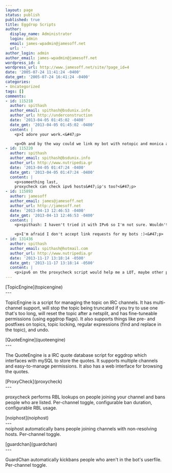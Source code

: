 ```yaml
---
layout: page
status: publish
published: true
title: Eggdrop Scripts
author:
  display_name: Administrator
  login: admin
  email: james-wpadmin@jamesoff.net
  url: ''
author_login: admin
author_email: james-wpadmin@jamesoff.net
wordpress_id: 4
wordpress_url: http://www.jamesoff.net/site/?page_id=4
date: '2005-07-24 11:41:24 -0400'
date_gmt: '2005-07-24 16:41:24 -0400'
categories:
- Uncategorized
tags: []
comments:
- id: 115218
  author: spithash
  author_email: spithash@bsdunix.info
  author_url: http://underconstruction
  date: '2013-04-05 01:45:02 -0400'
  date_gmt: '2013-04-05 01:45:02 -0400'
  content: |
    <p>I adore your work.<&#47;p>

    <p>Oh and by the way could we link my bot with notopic and monica and see how it goes with 3 bots? I'm talking about bmotion.<&#47;p>
- id: 115220
  author: spithash
  author_email: spithash@bsdunix.info
  author_url: http://www.nutripedia.gr
  date: '2013-04-05 01:47:24 -0400'
  date_gmt: '2013-04-05 01:47:24 -0400'
  content: |
    <p>someething last,
    proxycheck can check ipv6 hosts&#47;ip's too?<&#47;p>
- id: 115893
  author: jamesoff
  author_email: james@jamesoff.net
  author_url: http://jamesoff.net
  date: '2013-04-13 12:46:53 -0400'
  date_gmt: '2013-04-13 12:46:53 -0400'
  content: |
    <p>spithash: I haven't tried it with IPv6 so I'm not sure. Wouldn't be difficult to fix though I expect.<&#47;p>

    <p>I'm afraid I don't accept link requests for my bots :)<&#47;p>
- id: 131436
  author: spithash
  author_email: spithash@hotmail.com
  author_url: http://www.nutripedia.gr
  date: '2013-11-17 13:18:14 -0500'
  date_gmt: '2013-11-17 13:18:14 -0500'
  content: |
    <p>ipv6 on the proxycheck script would help me a LOT, maybe other people too :)<&#47;p>
---
```

<p>[TopicEngine](topicengine)<br />
---</p>
<p>TopicEngine is a script for managing the topic on IRC channels. It has multi-channel support, will stop the topic being truncated if you try to use one that's too long, will reset the topic after a netsplit, and has fine-tuneable permissions (using eggdrop flags). It also supports things like pre- and postfixes on topics, topic locking, regular expressions (find and replace in the topic), and undo.</p>
<p>[QuoteEngine](quoteengine)<br />
---</p>
<p>The QuoteEngine is a IRC quote database script for eggdrop which interfaces with mySQL to store the quotes. It supports multiple channels and easy-to-manage permissions. It also has a web interface for browsing the quotes.</p>
<p>[ProxyCheck](proxycheck)<br />
---</p>
<p>proxycheck performs RBL lookups on people joining your channel and bans people who are listed. Per-channel toggle, configurable ban duration, configurable RBL usage.</p>
<p>[noiphost](noiphost)<br />
---<br />
noiphost automatically bans people joining channels with non-resolving hosts. Per-channel toggle.</p>
<p>[guardchan](guardchan)<br />
---</p>
<p>GuardChan automatically kickbans people who aren't in the bot's userfile. Per-channel toggle.</p>
